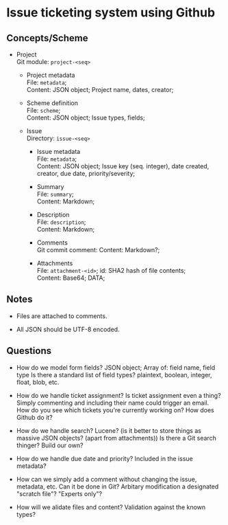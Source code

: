 Issue ticketing system using Github
===================================

Concepts/Scheme
---------------
* Project  
  Git module: `project-<seq>`

    * Project metadata  
      File: `metadata`;  
      Content: JSON object; Project name, dates, creator;

    * Scheme definition  
      File: `scheme`;  
      Content: JSON object; Issue types, fields;

    * Issue  
      Directory: `issue-<seq>`

        * Issue metadata  
          File: `metadata`;  
          Content: JSON object; Issue key (seq. integer), date created, creator, due date, priority/severity;  

        * Summary  
          File: `summary`;  
          Content: Markdown;  

        * Description  
          File: `description`;  
          Content: Markdown;  

        * Comments  
          Git commit comment: 
          Content: Markdown?;  

        * Attachments  
          File: `attachment-<id>`; id: SHA2 hash of file contents;  
          Content: Base64; DATA;

Notes
-----
* Files are attached to comments.

* All JSON should be UTF-8 encoded.

Questions
---------
* How do we model form fields?
  JSON object; Array of: field name, field type
  Is there a standard list of field types? plaintext, boolean, integer, float, blob, etc.

* How do we handle ticket assignment?
  Is ticket assignment even a thing? Simply commenting and including their name could trigger an email.
  How do you see which tickets you're currently working on?
  How does Github do it?

* How do we handle search?
  Lucene? (is it better to store things as massive JSON objects? (apart from attachments))
  Is there a Git search thinger?
  Build our own?

* How do we handle due date and priority?
  Included in the issue metadata?

* How can we simply add a comment without changing the issue, metadata, etc.
  Can it be done in Git?  Arbitary modification a designated "scratch file"? "Experts only"?

* How will we alidate files and content?
  Validation against the known types?
